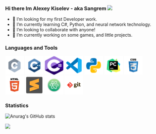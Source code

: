 ### Hi there Im Alexey Kiselev - aka Sangrem <img src="https://raw.githubusercontent.com/MartinHeinz/MartinHeinz/master/wave.gif" width="30px">

- 🔭 I’m looking for my first Developer work.
- 🌱 I’m currently learning C#, Python, and neural network technology.
- 👯 I’m looking to collaborate with anyone!
- 🤔 I’m currently working on some games, and little projects. 

### Languages and Tools

<img src="./c.svg" width="60" height="60"> <img src="./c++.svg" width="60" height="60"> <img src="./c--4.svg" width="60" height="60"> <img src="./vscode.svg" width="60" height="60"> <img src="./python.svg" width="60" height="60"> <img src="./pycharm.svg" width="60" height="60"> <img src="./css.svg" width="60" height="60"> <img src="./html.svg" width="60" height="60"> <img src="./sublime.svg" width="60" height="60"> <img src="./atom.svg" width="60" height="60"> <img src="./git.svg" width="60" height="60">

### Statistics
![Anurag's GitHub stats](https://github-readme-stats.vercel.app/api?username=Sangrem&show_icons=true&theme=radical)

<a href="https://github.com/Sangrem">
  <img align="center" src="https://github-readme-stats.anuraghazra1.vercel.app/api/top-langs/?username=Sangrem&layout=compact&theme=radical" />
</a>

